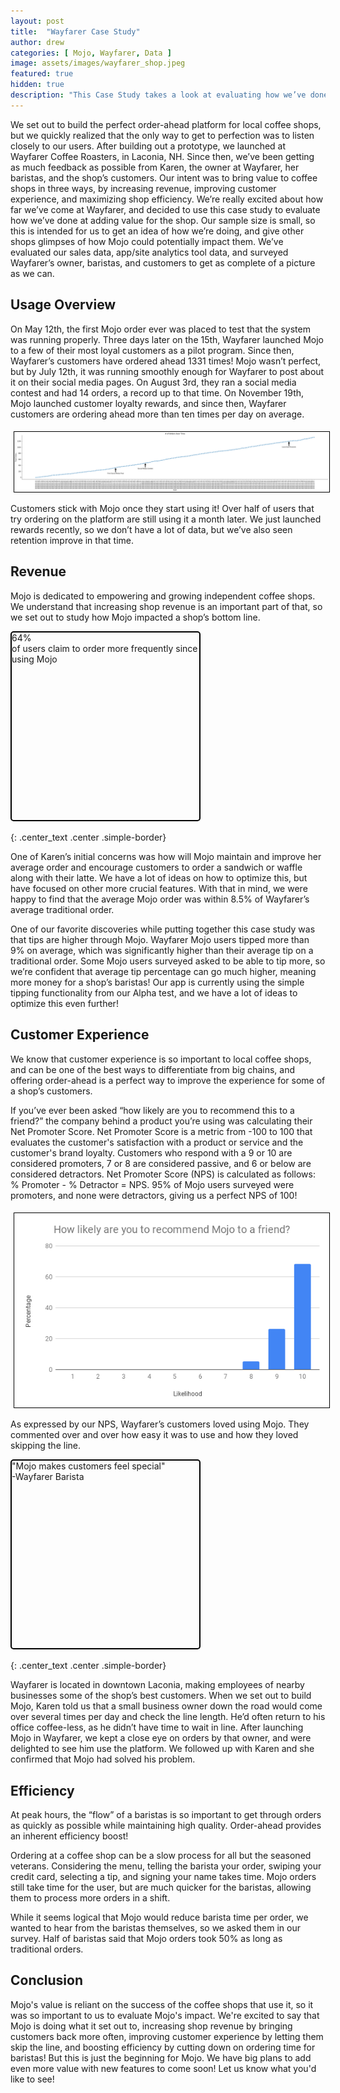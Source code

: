 ```yaml
---
layout: post
title:  "Wayfarer Case Study"
author: drew
categories: [ Mojo, Wayfarer, Data ]
image: assets/images/wayfarer_shop.jpeg
featured: true
hidden: true
description: "This Case Study takes a look at evaluating how we’ve done at adding value for an independent coffee shop."
---
```


We set out to build the perfect order-ahead platform for local coffee shops, but we quickly realized that the only way to get to perfection was to listen closely to our users. After building out a prototype, we launched at Wayfarer Coffee Roasters, in Laconia, NH. Since then, we’ve been getting as much feedback as possible from Karen, the owner at Wayfarer, her baristas, and the shop’s customers. Our intent was to bring value to coffee shops in three ways, by increasing revenue, improving customer experience, and maximizing shop efficiency. We’re really excited about how far we’ve come at Wayfarer, and decided to use this case study to evaluate how we’ve done at adding value for the shop. Our sample size is small, so this is intended for us to get an idea of how we’re doing, and give other shops glimpses of how Mojo could potentially impact them. We’ve evaluated our sales data, app/site analytics tool data, and surveyed Wayfarer’s owner, baristas, and customers to get as complete of a picture as we can.


## Usage Overview

On May 12th, the first Mojo order ever was placed to test that the system was running properly. Three days later on the 15th, Wayfarer launched Mojo to a few of their most loyal customers as a pilot program. Since then, Wayfarer’s customers have ordered ahead 1331 times! Mojo wasn’t perfect, but by July 12th, it was running smoothly enough for Wayfarer to post about it on their social media pages. On August 3rd, they ran a social media contest and had 14 orders, a record up to that time. On November 19th, Mojo launched customer loyalty rewards, and since then, Wayfarer customers are ordering ahead more than ten times per day on average.

<img src="/assets/images/wayfarerOrders.png" alt="Image" style="margin: 5px 10px 0px 5px; border: 1px solid #000000;">


Customers stick with Mojo once they start using it! Over half of users that try ordering on the platform are still using it a month later. We just launched rewards recently, so we don’t have a lot of data, but we’ve also seen retention improve in that time.

## Revenue

Mojo is dedicated to empowering and growing independent coffee shops. We understand that increasing shop revenue is an important part of that, so we set out to study how Mojo impacted a shop’s bottom line.
<div class="center" style="height: 300px; width: 300px; border: 2px solid #000000; border-radius: 5px;">
<span class="large-font mojo-color center_text">64%</span><br>
<span class="mojo-color center_text">of users claim to order more frequently since using Mojo</span>
</div>
<br>
{: .center_text .center .simple-border}


One of Karen’s initial concerns was how will Mojo maintain and improve her average order and encourage customers to order a sandwich or waffle along with their latte. We have a lot of ideas on how to optimize this, but have focused on other more crucial features. With that in mind, we were happy to find that the average Mojo order was within 8.5% of  Wayfarer’s average traditional order.

One of our favorite discoveries while putting together this case study was that tips are higher through Mojo. Wayfarer Mojo users tipped more than 9% on average, which was significantly higher than their average tip on a traditional order. Some Mojo users surveyed asked to be able to tip more, so we’re confident that average tip percentage can go much higher, meaning more money for a shop’s baristas! Our app is currently using the simple tipping functionality from our Alpha test, and we have a lot of ideas to optimize this even further! 

## Customer Experience

We know that customer experience is so important to local coffee shops, and can be one of the best ways to differentiate from big chains, and offering order-ahead is a perfect way to improve the experience for some of a shop’s customers.

If you’ve ever been asked “how likely are you to recommend this to a friend?” the company behind a product you’re using was calculating their Net Promoter Score. Net Promoter Score is a metric from -100 to 100 that evaluates the customer's satisfaction with a product or service and the customer's brand loyalty. Customers who respond with a 9 or 10 are considered promoters, 7 or 8 are considered passive, and 6 or below are considered detractors. Net Promoter Score (NPS) is calculated as follows: % Promoter - % Detractor = NPS. 95% of Mojo users surveyed were promoters, and none were detractors, giving us a perfect NPS of 100!

<div class="center">
<img src="/assets/images/wayfarer_nps.png" alt="Image" style="margin: 5px 10px 0px 5px; border: 1px solid #000000;">
</div>

As expressed by our NPS, Wayfarer’s customers loved using Mojo. They commented over and over how easy it was to use and how they loved skipping the line. 

<div class="center" style="height: 300px; width: 300px; border: 2px solid #000000; border-radius: 5px;">
<span class="mojo-color center">"Mojo makes customers feel special"</span><br>
<span class="mojo-color center">-Wayfarer Barista</span>
</div>
<br>
{: .center_text .center .simple-border}

Wayfarer is located in downtown Laconia, making employees of nearby businesses some of the shop’s best customers. When we set out to build Mojo, Karen told us that a small business owner down the road would come over several times per day and check the line length. He’d often return to his office coffee-less, as he didn’t have time to wait in line. After launching Mojo in Wayfarer, we kept a close eye on orders by that owner, and were delighted to see him use the platform. We followed up with Karen and she confirmed that Mojo had solved his problem.

## Efficiency

At peak hours, the “flow” of a baristas is so important to get through orders as quickly as possible while maintaining high quality. Order-ahead provides an inherent efficiency boost!

Ordering at a coffee shop can be a slow process for all but the seasoned veterans. Considering the menu, telling the barista your order, swiping your credit card, selecting a tip, and signing your name takes time. Mojo orders still take time for the user, but are much quicker for the baristas, allowing them to process more orders in a shift. 

While it seems logical that Mojo would reduce barista time per order, we wanted to hear from the baristas themselves, so we asked them in our survey. Half of baristas said that Mojo orders took 50% as long as traditional orders.

## Conclusion

Mojo's value is reliant on the success of the coffee shops that use it, so it was so important to us to evaluate Mojo's impact. We're excited to say that Mojo is doing what it set out to, increasing shop revenue by bringing customers back more often, improving customer experience by letting them skip the line, and boosting efficiency by cutting down on ordering time for baristas! But this is just the beginning for Mojo. We have big plans to add even more value with new features to come soon! Let us know what you'd like to see!


